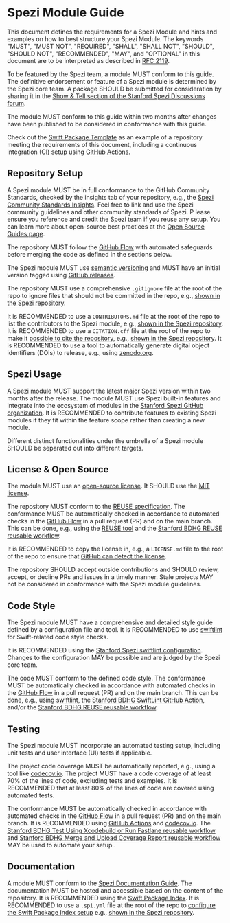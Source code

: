 <!--

This source file is part of the Stanford Spezi open-source project

SPDX-FileCopyrightText: 2022 Stanford University and the project authors (see CONTRIBUTORS.md)

SPDX-License-Identifier: MIT

-->

# Spezi Module Guide

This document defines the requirements for a Spezi Module and hints and examples on how to best structure your Spezi Module.
The keywords "MUST", "MUST NOT", "REQUIRED", "SHALL", "SHALL NOT", "SHOULD", "SHOULD NOT", "RECOMMENDED", "MAY", and "OPTIONAL" in this document are to be interpreted as described in [RFC 2119](https://www.ietf.org/rfc/rfc2119.txt).

To be featured by the Spezi team, a module MUST conform to this guide.
The definitive endorsement or feature of a Spezi module is determined by the Spezi core team.
A package SHOULD be submitted for consideration by sharing it in the [Show & Tell section of the Stanford Spezi Discussions forum](https://github.com/orgs/StanfordSpezi/discussions/categories/show-and-tell).

The module MUST conform to this guide within two months after changes have been published to be considered in conformance with this guide.

Check out the [Swift Package Template](https://github.com/StanfordBDHG/SwiftPackageTemplate) as an example of a repository meeting the requirements of this document, including a continuous integration (CI) setup using [GitHub Actions](https://github.com/features/actions).


## Repository Setup

A Spezi module MUST be in full conformance to the GitHub Community Standards, checked by the insights tab of your repository, e.g., the [Spezi Community Standards Insights](https://github.com/StanfordSpezi/Spezi/community).
Feel free to link and use the Spezi community guidelines and other community standards of Spezi. P
lease ensure you reference and credit the Spezi team if you reuse any setup.
You can learn more about open-source best practices at the [Open Source Guides page](https://opensource.guide).

The repository MUST follow the [GitHub Flow](https://docs.github.com/en/get-started/quickstart/github-flow) with automated safeguards before merging the code as defined in the sections below.

The Spezi module MUST use [semantic versioning](https://semver.org) and MUST have an initial version tagged using [GitHub releases](https://docs.github.com/en/repositories/releasing-projects-on-github/about-releases).

The repository MUST use a comprehensive `.gitignore` file at the root of the repo to ignore files that should not be committed in the repo, e.g., [shown in the Spezi repository]( https://github.com/StanfordSpezi/Spezi/blob/main/.gitignore).

It is RECOMMENDED to use a `CONTRIBUTORS.md` file at the root of the repo to list the contributors to the Spezi module, e.g., [shown in the Spezi repository](https://github.com/StanfordSpezi/Spezi/blob/main/CONTRIBUTORS.md).
It is RECOMMENDED to use a `CITATION.cff` file at the root of the repo to make it [possible to cite the repository](https://docs.github.com/en/repositories/managing-your-repositorys-settings-and-features/customizing-your-repository/about-citation-files), e.g., [shown in the Spezi repository](https://github.com/StanfordSpezi/Spezi/blob/main/CITATION.cff).
It is RECOMMENDED to use a tool to automatically generate digital object identifiers (DOIs) to release, e.g., using [zenodo.org](https://zenodo.org).


## Spezi Usage

A Spezi module MUST support the latest major Spezi version within two months after the release.
The module MUST use Spezi built-in features and integrate into the ecosystem of modules in the [Stanford Spezi GitHub organization](https://github.com/StanfordSpezi).
It is RECOMMENDED to contribute features to existing Spezi modules if they fit within the feature scope rather than creating a new module.

Different distinct functionalities under the umbrella of a Spezi module SHOULD be separated out into different targets.


## License & Open Source

The module MUST use an [open-source license](https://choosealicense.com).
It SHOULD use the [MIT license](https://choosealicense.com/licenses/mit/).

The repository MUST conform to the [REUSE specification](https://reuse.software/spec/).
The conformance MUST be automatically checked in accordance to automated checks in the [GitHub Flow](https://docs.github.com/en/get-started/quickstart/github-flow) in a pull request (PR) and on the main branch.
This can be done, e.g., using the [REUSE tool](https://github.com/fsfe/reuse-tool) and the [Stanford BDHG REUSE reusable workflow](https://github.com/StanfordBDHG/.github#reuse).

It is RECOMMENDED to copy the license in, e.g., a `LICENSE.md` file to the root of the repo to ensure that [GitHub can detect the license](https://docs.github.com/en/repositories/managing-your-repositorys-settings-and-features/customizing-your-repository/licensing-a-repository).

The repository SHOULD accept outside contributions and SHOULD review, accept, or decline PRs and issues in a timely manner.
Stale projects MAY not be considered in conformance with the Spezi module guidelines.


## Code Style

The Spezi module MUST have a comprehensive and detailed style guide defined by a configuration file and tool.
It is RECOMMENDED to use [swiftlint](https://github.com/realm/SwiftLint) for Swift-related code style checks.

It is RECOMMENDED using the [Stanford Spezi swiftlint configuration](https://github.com/StanfordSpezi/Spezi/blob/main/.swiftlint.yml).
Changes to the configuration MAY be possible and are judged by the Spezi core team. 

The code MUST conform to the defined code style.
The conformance MUST be automatically checked in accordance with automated checks in the [GitHub Flow](https://docs.github.com/en/get-started/quickstart/github-flow) in a pull request (PR) and on the main branch.
This can be done, e.g., using [swiftlint](https://github.com/realm/SwiftLint), the [Stanford BDHG SwiftLint GitHub Action](https://github.com/marketplace/actions/swiftlint-tool), and/or the [Stanford BDHG REUSE reusable workflow](https://github.com/StanfordBDHG/.github#reuse).


## Testing

The Spezi module MUST incorporate an automated testing setup, including unit tests and user interface (UI) tests if applicable.

The project code coverage MUST be automatically reported, e.g., using a tool like [codecov.io](https://about.codecov.io).
The project MUST have a code coverage of at least 70% of the lines of code, excluding tests and examples.
It is RECOMMENDED that at least 80% of the lines of code are covered using automated tests.

The conformance MUST be automatically checked in accordance with automated checks in the [GitHub Flow](https://docs.github.com/en/get-started/quickstart/github-flow) in a pull request (PR) and on the main branch.
It is RECOMMENDED using [GitHub Actions](https://github.com/features/actions) and [codecov.io](https://about.codecov.io).
The [Stanford BDHG Test Using Xcodebuild or Run Fastlane reusable workflow](https://github.com/StanfordBDHG/.github#test-using-xcodebuild-or-run-fastlane) and [Stanford BDHG Merge and Upload Coverage Report reusable workflow](https://github.com/StanfordBDHG/.github#merge-and-upload-coverage-report) MAY be used to automate your setup..


## Documentation

A module MUST conform to the [Spezi Documentation Guide](https://github.com/StanfordSpezi/.github/blob/main/DOCUMENTATIONGUIDE.md).
The documentation MUST be hosted and accessible based on the content of the repository.
It is RECOMMENDED using the [Swift Package Index](https://swiftpackageindex.com).
It is RECOMMENDED to use a `.spi.yml` file at the root of the repo to [configure the Swift Package Index setup](https://blog.swiftpackageindex.com/posts/the-swift-package-index-metadata-file-first-steps/) e.g., [shown in the Spezi repository](https://github.com/StanfordSpezi/Spezi/blob/main/.spi.yml).

